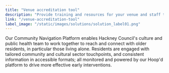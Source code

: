 ```yaml
---
title: "Venue accreditation tool"
description: "Provide training and resources for your venue and staff to become accredited in accessibility and service standards."
link: "/venue-accreditation-tool"
label_image: "/static/images/solutions/solution_label01.png"
---
```


Our Community Navigation Platform enables Hackney Council's culture and public health team to work together to reach and connect with older residents, in particular those living alone. Residents are engaged with tailored community and cultural sector touchpoints, and consistent information in accessible formats; all monitored and powered by our Hoop'd platform to drive more effective early interventions.